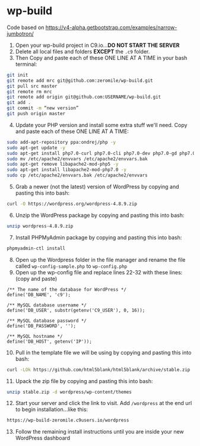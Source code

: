# wp-build #
Code based on https://v4-alpha.getbootstrap.com/examples/narrow-jumbotron/

1. Open your wp-build project in C9.io...__DO NOT START THE SERVER__
2. Delete all local files and folders __EXCEPT__ the ```.c9``` folder. 
3. Then Copy and paste each of these ONE LINE AT A TIME in your bash terminal:
```sh
git init
git remote add mrc git@github.com:zeromile/wp-build.git
git pull src master
git remote rm mrc
git remote add origin git@github.com:USERNAME/wp-build.git
git add .
git commit -m “new version”
git push origin master
```

4. Update your PHP version and install some extra stuff we'll need. Copy and paste each of these ONE LINE AT A TIME:
```sh
sudo add-apt-repository ppa:ondrej/php -y
sudo apt-get update -y
sudo apt-get install php7.0-curl php7.0-cli php7.0-dev php7.0-gd php7.0-intl php7.0-mcrypt php7.0-json php7.0-mysql php7.0-opcache php7.0-bcmath php7.0-mbstring php7.0-soap php7.0-xml php7.0-zip -y
sudo mv /etc/apache2/envvars /etc/apache2/envvars.bak
sudo apt-get remove libapache2-mod-php5 -y
sudo apt-get install libapache2-mod-php7.0 -y
sudo cp /etc/apache2/envvars.bak /etc/apache2/envvars
```

5. Grab a newer (not the latest) version of WordPress by copying and pasting this into bash:
```sh
curl -O https://wordpress.org/wordpress-4.8.9.zip
```

6. Unzip the WordPress package by copying and pasting this into bash:
```sh
unzip wordpress-4.8.9.zip
```

7. Install PHPMyAdmin package by copying and pasting this into bash:
```sh
phpmyadmin-ctl install
```

8. Open up the Wordpress folder in the file manager and rename the file called ```wp-config-sample.php``` to ```wp-config.php```
9. Open up the wp-config file and replace lines 22-32 with these lines: (copy and paste)
```
/** The name of the database for WordPress */
define('DB_NAME', 'c9');

/** MySQL database username */
define('DB_USER', substr(getenv('C9_USER'), 0, 16));

/** MySQL database password */
define('DB_PASSWORD', '');

/** MySQL hostname */
define('DB_HOST', getenv('IP'));
```

10. Pull in the template file we will be using by copying and pasting this into bash:
```sh
curl -LOk https://github.com/html5blank/html5blank/archive/stable.zip
```

11. Upack the zip file by copying and pasting this into bash:
```sh
unzip stable.zip -d wordpress/wp-content/themes
```
12. Start your server and click the link to visit. Add ```/wordpress``` at the end url to begin installation...like this:
```sh
https://wp-build-zeromile.c9users.io/wordpress
```
13. Follow the remaining install instructions until you are inside your new WordPress dashboard
